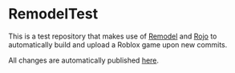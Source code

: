 # RemodelTest

This is a test repository that makes use of [Remodel](https://github.com/rojo-rbx/remodel) and
[Rojo](https://github.com/rojo-rbx/rojo) to automatically build and upload a Roblox game upon new commits.

All changes are automatically published [here](https://www.roblox.com/games/7463431274/Place-Number-172).
